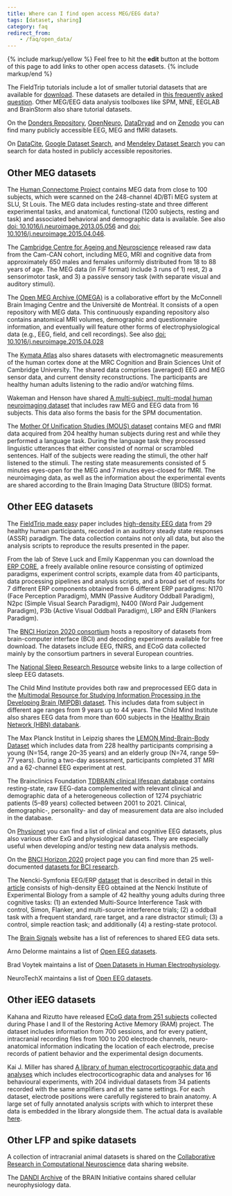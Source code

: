 ```yaml
---
title: Where can I find open access MEG/EEG data?
tags: [dataset, sharing]
category: faq
redirect_from:
    - /faq/open_data/
---
```


{% include markup/yellow %}
Feel free to hit the **edit** button at the bottom of this page to add links to other open access datasets.
{% include markup/end %}

The FieldTrip tutorials include a lot of smaller tutorial datasets that are available for [download](https://download.fieldtriptoolbox.org/). These datasets are detailed in [this frequently asked question](/faq/other/datasets). Other MEG/EEG data analysis toolboxes like SPM, MNE, EEGLAB and BrainStorm also share tutorial datasets.

On the [Donders Repository](https://data.donders.ru.nl/collections/published), [OpenNeuro](https://openneuro.org), [DataDryad](https://datadryad.org/stash/) and on [Zenodo](https://zenodo.org) you can find many publicly accessible EEG, MEG and fMRI datasets.

On [DataCite](https://search.datacite.org), [Google Dataset Search](https://datasetsearch.research.google.com), and [Mendeley Dataset Search](https://data.mendeley.com/) you can search for data hosted in publicly accessible repositories.

## Other MEG datasets

The [Human Connectome Project](http://www.humanconnectome.org) contains MEG data from close to 100 subjects, which were scanned on the 248-channel 4D/BTi MEG system at SLU, St Louis. The MEG data includes resting-state and three different experimental tasks, and anatomical, functional (1200 subjects, resting and task) and associated behavioral and demographic data is available. See also [doi: 10.1016/j.neuroimage.2013.05.056](http://dx.doi.org/10.1016/j.neuroimage.2013.05.056) and [doi: 10.1016/j.neuroimage.2015.04.046](http://dx.doi.org/10.1016/j.neuroimage.2015.04.046).

The [Cambridge Centre for Ageing and Neuroscience](https://camcan-archive.mrc-cbu.cam.ac.uk/dataaccess/) released raw data from the Cam-CAN cohort, including MEG, MRI and cognitive data from approximately 650 males and females uniformly distributed from 18 to 88 years of age. The MEG data (in FIF format) include 3 runs of 1) rest, 2) a sensorimotor task, and 3) a passive sensory task (with separate visual and auditory stimuli).

The [Open MEG Archive (OMEGA)](https://omega.bic.mni.mcgill.ca) is a collaborative effort by the McConnell Brain Imaging Centre and the Université de Montréal. It consists of a open repository with MEG data. This continuously expanding repository also contains anatomical MRI volumes, demographic and questionnaire information, and eventually will feature other forms of electrophysiological data (e.g., EEG, field, and cell recordings). See also [doi: 10.1016/j.neuroimage.2015.04.028](http://dx.doi.org/10.1016/j.neuroimage.2015.04.028)

The [Kymata Atlas](https://kymata-atlas.org) also shares datasets with electromagnetic measurements of the human cortex done at the MRC Cognition and Brain Sciences Unit of Cambridge University. The shared data comprises (averaged) EEG and MEG sensor data, and current density reconstructions. The participants are healthy human adults listening to the radio and/or watching films.

Wakeman and Henson have shared [A multi-subject, multi-modal human neuroimaging dataset](http://www.nature.com/articles/sdata20151) that includes raw MEG and EEG data from 16 subjects. This data also forms the basis for the SPM documentation.

The [Mother Of Unification Studies (MOUS) dataset](https://doi.org/10.34973/37n0-yc51) contains MEG and fMRI data acquired from 204 healthy human subjects during rest and while they performed a language task. During the language task they processed linguistic utterances that either consisted of normal or scrambled sentences. Half of the subjects were reading the stimuli, the other half listened to the stimuli. The resting state measurements consisted of 5 minutes eyes-open for the MEG and 7 minutes eyes-closed for fMRI. The neuroimaging data, as well as the information about the experimental events are shared according to the Brain Imaging Data Structure (BIDS) format.

## Other EEG datasets

The [FieldTrip made easy](https://doi.org/10.3389/fnins.2018.00711) paper includes [high-density EEG data](https://doi.org/10.34973/fkgz-8d22) from 29 healthy human participants, recorded in an auditory steady state responses (ASSR) paradigm. The data collection contains not only all data, but also the analysis scripts to reproduce the results presented in the paper.

From the lab of Steve Luck and Emily Kappenman you can download the [ERP CORE](https://erpinfo.org/erp-core), a freely available online resource consisting of optimized paradigms, experiment control scripts, example data from 40 participants, data processing pipelines and analysis scripts, and a broad set of results for 7 different ERP components obtained from 6 different ERP paradigms: N170 (Face Perception Paradigm), MMN (Passive Auditory Oddball Paradigm), N2pc (Simple Visual Search Paradigm), N400 (Word Pair Judgement Paradigm), P3b (Active Visual Oddball Paradigm), LRP and ERN (Flankers Paradigm).

The [BNCI Horizon 2020 consortium](http://bnci-horizon-2020.eu/database/data-sets) hosts a repository of datasets from brain-computer interface (BCI) and decoding experiments available for free download. The datasets include EEG, fNIRS, and ECoG data collected mainly by the consortium partners in several European countries.

The [National Sleep Research Resource](https://sleepdata.org) website links to a large collection of sleep EEG datasets.

The Child Mind Institute provides both raw and preprocessed EEG data in the [Multimodal Resource for Studying Information Processing in the Developing Brain (MIPDB) dataset](http://fcon_1000.projects.nitrc.org/indi/cmi_eeg/eeg.html). This includes data from subject in different age ranges from 9 years up to 44 years. The Child Mind Institute also shares EEG data from more than 600 subjects in the [Healthy Brain Network (HBN) databank](http://fcon_1000.projects.nitrc.org/indi/cmi_healthy_brain_network/index.html).

The Max Planck Institut in Leipzig shares the [LEMON Mind-Brain-Body Dataset](http://fcon_1000.projects.nitrc.org/indi/retro/MPI_LEMON.html) which includes data from 228 healthy participants comprising a young (N=154, range 20–35 years) and an elderly group (N=74, range 59–77 years). During a two-day assessment, participants completed 3T MRI and a 62-channel EEG experiment at rest.

The Brainclinics Foundation [TDBRAIN clinical lifespan database](https://doi.org/10.1038/s41597-022-01409-z) contains resting-state, raw EEG-data complemented with relevant clinical and demographic data of a heterogeneous collection of 1274 psychiatric patients (5–89 years) collected between 2001 to 2021. Clinical, demographic-, personality- and day of measurement data are also included in the database.

On [Physionet](https://physionet.org/about/database/#neuro) you can find a list of clinical and cognitive EEG datasets, plus also various other ExG and physiological datasets. They are especially useful when developing and/or testing new data analysis methods.

On the [BNCI Horizon 2020](http://bnci-horizon-2020.eu) project page you can find more than 25 well-documented [datasets for BCI research](http://bnci-horizon-2020.eu/database/data-sets).

The Nencki-Symfonia EEG/ERP [dataset](http://doi.org/10.5524/100990) that is described in detail in this [article](https://doi.org/10.1093/gigascience/giac015) consists of high-density EEG obtained at the Nencki Institute of Experimental Biology from a sample of 42 healthy young adults during three cognitive tasks: (1) an extended Multi-Source Interference Task with control, Simon, Flanker, and multi-source interference trials; (2) a oddball task with a frequent standard, rare target, and a rare distractor stimuli; (3) a control, simple reaction task; and additionally (4) a resting-state protocol.

The [Brain Signals](http://www.brainsignals.de) website has a list of references to shared EEG data sets.

Arno Delorme maintains a list of [Open EEG datasets](https://sccn.ucsd.edu/~arno/fam2data/publicly_available_EEG_data.html).

Brad Voytek maintains a list of [Open Datasets in Human Electrophysiology](https://github.com/voytekresearch/OpenData).

NeuroTechX maintains a list of [Open EEG datasets](https://github.com/NeuroTechX/awesome-bci#brain-databases).

## Other iEEG datasets

Kahana and Rizutto have released [ECoG data from 251 subjects](http://memory.psych.upenn.edu/RAM_Public_Data) collected during Phase I and II of the Restoring Active Memory (RAM) project. The dataset includes information from 700 sessions, and for every patient, intracranial recording files from 100 to 200 electrode channels, neuro-anatomical information indicating the location of each electrode, precise records of patient behavior and the experimental design documents.

Kai J. Miller has shared [A library of human electrocorticographic data and analyses](https://doi.org/10.1038/s41562-019-0678-3) which includes electrocorticographic data and analyses for 16 behavioural experiments, with 204 individual datasets from 34 patients recorded with the same amplifiers and at the same settings. For each dataset, electrode positions were carefully registered to brain anatomy. A large set of fully annotated analysis scripts with which to interpret these data is embedded in the library alongside them. The actual data is available [here](https://searchworks.stanford.edu/view/zk881ps0522).

## Other LFP and spike datasets

A collection of intracranial animal datasets is shared on the [Collaborative Research in Computational Neuroscience](http://crcns.org/) data sharing website.

The [DANDI Archive](https://gui.dandiarchive.org/#/) of the BRAIN Initiative contains shared cellular neurophysiology data.
